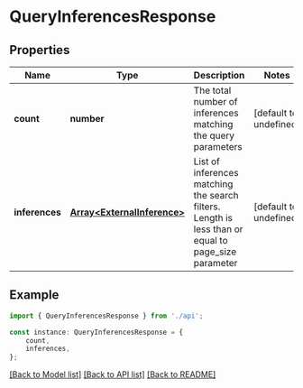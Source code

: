 # QueryInferencesResponse


## Properties

Name | Type | Description | Notes
------------ | ------------- | ------------- | -------------
**count** | **number** | The total number of inferences matching the query parameters | [default to undefined]
**inferences** | [**Array&lt;ExternalInference&gt;**](ExternalInference.md) | List of inferences matching the search filters. Length is less than or equal to page_size parameter | [default to undefined]

## Example

```typescript
import { QueryInferencesResponse } from './api';

const instance: QueryInferencesResponse = {
    count,
    inferences,
};
```

[[Back to Model list]](../README.md#documentation-for-models) [[Back to API list]](../README.md#documentation-for-api-endpoints) [[Back to README]](../README.md)
